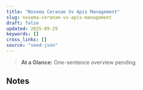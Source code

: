```yaml
---
title: "Nosema Ceranae Vs Apis Management"
slug: nosema-ceranae-vs-apis-management
draft: false
updated: 2025-09-29
keywords: []
cross_links: []
source: "seed-json"
---
```


> **At a Glance:** One-sentence overview pending.

## Notes
